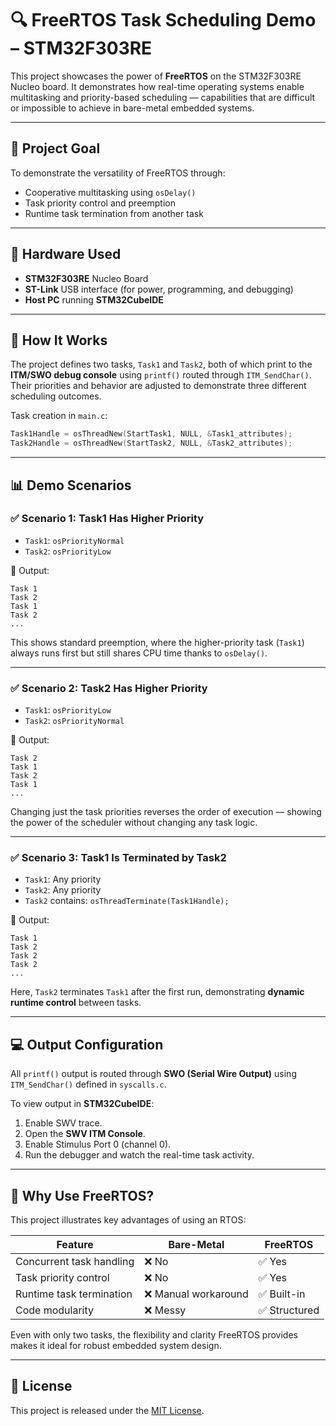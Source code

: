 # 🔍 FreeRTOS Task Scheduling Demo – STM32F303RE

This project showcases the power of **FreeRTOS** on the STM32F303RE Nucleo board. It demonstrates how real-time operating systems enable multitasking and priority-based scheduling — capabilities that are difficult or impossible to achieve in bare-metal embedded systems.

---

## 🎯 Project Goal

To demonstrate the versatility of FreeRTOS through:

- Cooperative multitasking using `osDelay()`
- Task priority control and preemption
- Runtime task termination from another task

---

## 🔧 Hardware Used

- **STM32F303RE** Nucleo Board  
- **ST-Link** USB interface (for power, programming, and debugging)  
- **Host PC** running **STM32CubeIDE**

---

## 🚦 How It Works

The project defines two tasks, `Task1` and `Task2`, both of which print to the **ITM/SWO debug console** using `printf()` routed through `ITM_SendChar()`. Their priorities and behavior are adjusted to demonstrate three different scheduling outcomes.

Task creation in `main.c`:

```c
Task1Handle = osThreadNew(StartTask1, NULL, &Task1_attributes);
Task2Handle = osThreadNew(StartTask2, NULL, &Task2_attributes);
```

---

## 📊 Demo Scenarios

### ✅ Scenario 1: Task1 Has Higher Priority

- `Task1`: `osPriorityNormal`  
- `Task2`: `osPriorityLow`

🔁 Output:
```
Task 1
Task 2
Task 1
Task 2
...
```

This shows standard preemption, where the higher-priority task (`Task1`) always runs first but still shares CPU time thanks to `osDelay()`.

---

### ✅ Scenario 2: Task2 Has Higher Priority

- `Task1`: `osPriorityLow`  
- `Task2`: `osPriorityNormal`

🔁 Output:
```
Task 2
Task 1
Task 2
Task 1
...
```

Changing just the task priorities reverses the order of execution — showing the power of the scheduler without changing any task logic.

---

### ✅ Scenario 3: Task1 Is Terminated by Task2

- `Task1`: Any priority  
- `Task2`: Any priority  
- `Task2` contains: `osThreadTerminate(Task1Handle);`

🔁 Output:
```
Task 1
Task 2
Task 2
Task 2
...
```

Here, `Task2` terminates `Task1` after the first run, demonstrating **dynamic runtime control** between tasks.

---

## 💻 Output Configuration

All `printf()` output is routed through **SWO (Serial Wire Output)** using `ITM_SendChar()` defined in `syscalls.c`.

To view output in **STM32CubeIDE**:
1. Enable SWV trace.
2. Open the **SWV ITM Console**.
3. Enable Stimulus Port 0 (channel 0).
4. Run the debugger and watch the real-time task activity.

---

## 🧠 Why Use FreeRTOS?

This project illustrates key advantages of using an RTOS:

| Feature                  | Bare-Metal | FreeRTOS |
|--------------------------|------------|----------|
| Concurrent task handling | ❌ No       | ✅ Yes    |
| Task priority control     | ❌ No       | ✅ Yes    |
| Runtime task termination  | ❌ Manual workaround | ✅ Built-in |
| Code modularity           | ❌ Messy    | ✅ Structured |

Even with only two tasks, the flexibility and clarity FreeRTOS provides makes it ideal for robust embedded system design.

---

## 📘 License

This project is released under the [MIT License](LICENSE).
